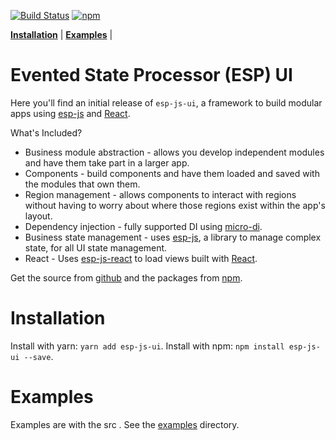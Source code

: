 [![Build Status](https://travis-ci.org/esp/esp-js-ui.svg?branch=master)](https://travis-ci.org/esp/esp-js-ui)
[![npm](https://img.shields.io/npm/v/esp-js-ui.svg)](https://www.npmjs.com/package/esp-js-ui)

**[Installation](#installation)** |
**[Examples](#examples)** |

# Evented State Processor (ESP) UI
Here you'll find an initial release of `esp-js-ui`, a framework to build modular apps using [esp-js](https://github.com/esp/esp-js) and [React](https://github.com/facebook/react). 

What's Included?
* Business module abstraction - allows you develop independent modules and have them take part in a larger app.
* Components - build components and have them loaded and saved with the modules that own them.
* Region management - allows components to interact with regions without having to worry about where those regions exist within the app's layout.
* Dependency injection - fully supported DI using [micro-di](https://github.com/KeithWoods/microdi-ts).
* Business state management - uses [esp-js](https://github.com/esp/esp-js), a library to manage complex state, for all UI state management.
* React - Uses [esp-js-react](https://github.com/esp/esp-js-react) to load views built with [React](https://github.com/facebook/react).
    
Get the source from [github](https://github.com/esp/esp-js-ui) and the packages from [npm](https://www.npmjs.com/package/esp-js-ui).
 
# Installation
Install with yarn: `yarn add esp-js-ui`.
Install with npm: `npm install esp-js-ui --save`.

# Examples

Examples are with the src .
See the [examples](./examples) directory.
